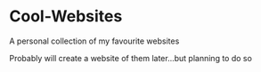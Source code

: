 # Cool-Websites
A personal collection of my favourite websites

Probably will create a website of them later...but planning to do so
